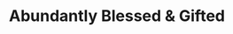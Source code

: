 ---
title: "Abundantly Blessed & Gifted"
url: /roxboro/abundantly-blessed-und-gifted/
shop: Andenken
---
